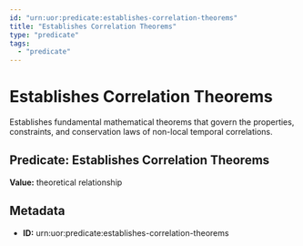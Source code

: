 ```yaml
---
id: "urn:uor:predicate:establishes-correlation-theorems"
title: "Establishes Correlation Theorems"
type: "predicate"
tags:
  - "predicate"
---
```


# Establishes Correlation Theorems

Establishes fundamental mathematical theorems that govern the properties, constraints, and conservation laws of non-local temporal correlations.

## Predicate: Establishes Correlation Theorems

**Value:** theoretical relationship

## Metadata

- **ID:** urn:uor:predicate:establishes-correlation-theorems
